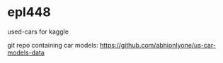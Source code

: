 # epl448
used-cars for kaggle

git repo containing car models: https://github.com/abhionlyone/us-car-models-data
